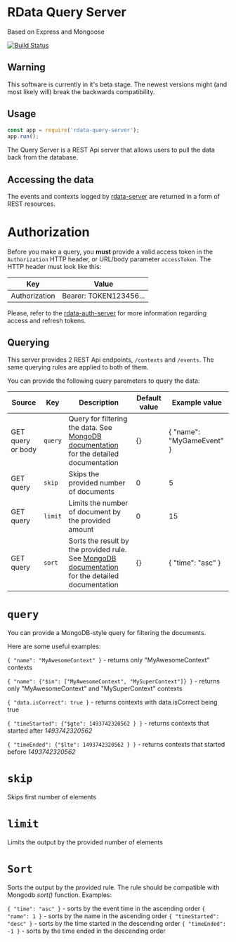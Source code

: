 # RData Query Server

Based on Express and Mongoose

[![Build Status](https://travis-ci.org/rdata-systems/rdata-query-server.svg?branch=master)](https://travis-ci.org/rdata-systems/rdata-query-server)

## Warning
This software is currently in it's beta stage. The newest versions might (and most likely will) break the backwards compatibility.

## Usage
```javascript
const app = require('rdata-query-server');
app.run();
```

The Query Server is a REST Api server that allows users to pull the data back from the database.

## Accessing the data
The events and contexts logged by [rdata-server](https://github.com/rdata-systems/rdata-server) are returned in a form of REST resources.

# Authorization
Before you make a query, you **must** provide a valid access token in the `Authorization` HTTP header, or URL/body parameter `accessToken`.
The HTTP header must look like this:

| Key | Value | 
| -- | -- |
| Authorization | Bearer: TOKEN123456...| 

Please, refer to the [rdata-auth-server](https://github.com/rdata-systems/rdata-auth-server) for more information regarding access and refresh tokens.


## Querying
This server provides 2 REST Api endpoints, `/contexts` and `/events`.
The same querying rules are applied to both of them.

You can provide the following query paremeters to query the data:

| Source | Key | Description | Default value | Example value | 
| -------|-----|-------------|---------------|---------------|
| GET query or body | `query` | Query for filtering the data. See [MongoDB documentation](https://docs.mongodb.com/manual/tutorial/query-documents/) for the detailed documentation | {} |  { "name": "MyGameEvent" } |
| GET query | `skip` | Skips the provided number of documents | 0 | 5 | 
| GET query | `limit` | Limits the number of document by the provided amount | 0 | 15 | 
| GET query | `sort` | Sorts the result by the provided rule. See [MongoDB documentation](https://docs.mongodb.com/manual/reference/method/cursor.sort/) for the detailed documentation | {} | { "time": "asc" } | 

# `query`
You can provide a MongoDB-style query for filtering the documents.

Here are some useful examples:

`{ "name": "MyAwesomeContext" }` - returns only "MyAwesomeContext" contexts

`{ "name": {"$in": ["MyAwesomeContext", "MySuperContext"]} }` - returns only "MyAwesomeContext" and "MySuperContext" contexts

`{ "data.isCorrect": true }` - returns contexts with data.isCorrect being true

`{ "timeStarted": {"$gte": 1493742320562 } }` - returns contexts that started after *1493742320562*

`{ "timeEnded": {"$lte": 1493742320562 } }` - returns contexts that started before *1493742320562*

# `skip`
Skips first number of elements

# `limit` 
Limits the output by the provided number of elements

# `Sort`
Sorts the output by the provided rule. The rule should be compatible with Mongodb *sort()* function.
Examples:

`{ "time": "asc" }` - sorts by the event time in the ascending order
`{ "name": 1 }` - sorts by the name in the ascending order
`{ "timeStarted": "desc" }` - sorts by the time started in the descending order
`{ "timeEnded": -1 }` - sorts by the time ended in the descending order







